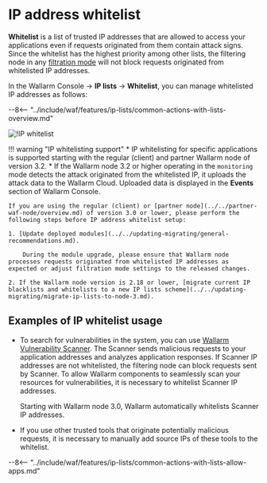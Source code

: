 # IP address whitelist

**Whitelist** is a list of trusted IP addresses that are allowed to access your applications even if requests originated from them contain attack signs. Since the whitelist has the highest priority among other lists, the filtering node in any [filtration mode](../../admin-en/configure-wallarm-mode.md) will not block requests originated from whitelisted IP addresses.

In the Wallarm Console → **IP lists** → **Whitelist**, you can manage whitelisted IP addresses as follows:

--8<-- "../include/waf/features/ip-lists/common-actions-with-lists-overview.md"

![!IP whitelist](../../images/user-guides/ip-lists/whitelist-apps.png)

!!! warning "IP whitelisting support"
    * IP whitelisting for specific applications is supported starting with the regular (client) and partner Wallarm node of version 3.2.
    * If the Wallarm node 3.2 or higher operating in the `monitoring` mode detects the attack originated from the whitelisted IP, it uploads the attack data to the Wallarm Cloud. Uploaded data is displayed in the **Events** section of Wallarm Console.
    
    If you are using the regular (client) or [partner node](../../partner-waf-node/overview.md) of version 3.0 or lower, please perform the following steps before IP address whitelist setup:

    1. [Update deployed modules](../../updating-migrating/general-recommendations.md).

        During the module upgrade, please ensure that Wallarm node processes requests originated from whitelisted IP addresses as expected or adjust filtration mode settings to the released changes.

    2. If the Wallarm node version is 2.18 or lower, [migrate current IP blacklists and whitelists to a new IP lists scheme](../../updating-migrating/migrate-ip-lists-to-node-3.md).

## Examples of IP whitelist usage

* To search for vulnerabilities in the system, you can use [Wallarm Vulnerability Scanner](../../about-wallarm-waf/detecting-vulnerabilities.md#vulnerability-scanner). The Scanner sends malicious requests to your application addresses and analyzes application responses. If Scanner IP addresses are not whitelisted, the filtering node can block requests sent by Scanner. To allow Wallarm components to seamlessly scan your resources for vulnerabilities, it is necessary to whitelist Scanner IP addresses.

    Starting with Wallarm node 3.0, Wallarm automatically whitelists Scanner IP addresses.
* If you use other trusted tools that originate potentially malicious requests, it is necessary to manually add source IPs of these tools to the whitelist.

--8<-- "../include/waf/features/ip-lists/common-actions-with-lists-allow-apps.md"